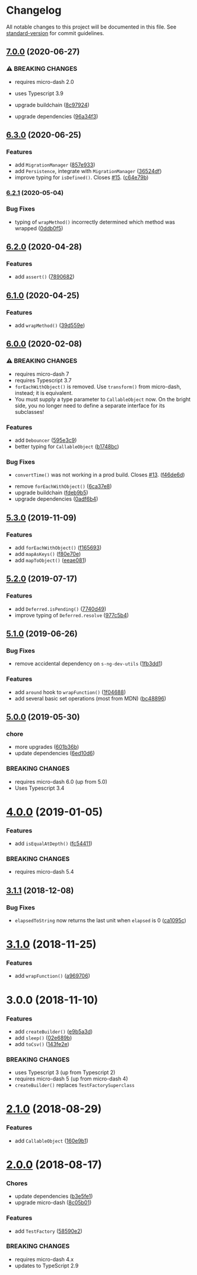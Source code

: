 # Changelog

All notable changes to this project will be documented in this file. See [standard-version](https://github.com/conventional-changelog/standard-version) for commit guidelines.

## [7.0.0](https://github.com/simontonsoftware/s-js-utils/compare/v6.3.0...v7.0.0) (2020-06-27)

### ⚠ BREAKING CHANGES

- requires micro-dash 2.0
- uses Typescript 3.9

- upgrade buildchain ([8c97924](https://github.com/simontonsoftware/s-js-utils/commit/8c979246419df07c0a3e69b294663f7bfc3df6a1))
- upgrade dependencies ([96a34f3](https://github.com/simontonsoftware/s-js-utils/commit/96a34f38db548046dd0620a6fd820a2609f006d7))

## [6.3.0](https://github.com/simontonsoftware/s-js-utils/compare/v6.2.1...v6.3.0) (2020-06-25)

### Features

- add `MigrationManager` ([857e933](https://github.com/simontonsoftware/s-js-utils/commit/857e933d13768291dda677b2e553150f43aad633))
- add `Persistence`, integrate with `MigrationManager` ([36524df](https://github.com/simontonsoftware/s-js-utils/commit/36524df055f31b594185f427fdd9d0c4d0f623be))
- improve typing for `isDefined()`. Closes [#15](https://github.com/simontonsoftware/s-js-utils/issues/15). ([c64e79b](https://github.com/simontonsoftware/s-js-utils/commit/c64e79b6451a8e56a415c32b0172cd603887616d))

### [6.2.1](https://github.com/simontonsoftware/s-js-utils/compare/v6.2.0...v6.2.1) (2020-05-04)

### Bug Fixes

- typing of `wrapMethod()` incorrectly determined which method was wrapped ([0ddb0f5](https://github.com/simontonsoftware/s-js-utils/commit/0ddb0f59a709882f314ca5db74b29f7811aac94c))

## [6.2.0](https://github.com/simontonsoftware/s-js-utils/compare/v6.1.0...v6.2.0) (2020-04-28)

### Features

- add `assert()` ([7890682](https://github.com/simontonsoftware/s-js-utils/commit/789068286cdfe43d6d6886a74584191271ac8aa7))

## [6.1.0](https://github.com/simontonsoftware/s-js-utils/compare/v6.0.0...v6.1.0) (2020-04-25)

### Features

- add `wrapMethod()` ([39d559e](https://github.com/simontonsoftware/s-js-utils/commit/39d559e34df3546a52c611be2971432fcad65e2b))

## [6.0.0](https://github.com/simontonsoftware/s-js-utils/compare/v5.3.0...v6.0.0) (2020-02-08)

### ⚠ BREAKING CHANGES

- requires micro-dash 7
- requires Typescript 3.7
- `forEachWithObject()` is removed. Use `transform()` from micro-dash, instead; it is equivalent.
- You must supply a type parameter to `CallableObject` now. On the bright side, you no longer need to define a separate interface for its subclasses!

### Features

- add `Debouncer` ([595e3c9](https://github.com/simontonsoftware/s-js-utils/commit/595e3c959bb1d9ce4506b4ba93a058bc9052c7d5))
- better typing for `CallableObject` ([b1748bc](https://github.com/simontonsoftware/s-js-utils/commit/b1748bc63809ac8fd146cb67b5af81c14b77130d))

### Bug Fixes

- `convertTime()` was not working in a prod build. Closes [#13](https://github.com/simontonsoftware/s-js-utils/issues/13). ([f46de6d](https://github.com/simontonsoftware/s-js-utils/commit/f46de6dfa4017344b293aa5ff3bc5e27bdba8ddf))

* remove `forEachWithObject()` ([6ca37e8](https://github.com/simontonsoftware/s-js-utils/commit/6ca37e8422249f2011c3837e260ba14997e282c0))
* upgrade buildchain ([fdeb9b5](https://github.com/simontonsoftware/s-js-utils/commit/fdeb9b5f4d7199f1b855e6bd086ca8509ea1482d))
* upgrade dependencies ([0adf6b4](https://github.com/simontonsoftware/s-js-utils/commit/0adf6b48e8fbc1ab619fcc5a4eeae92e338ff1f9))

## [5.3.0](https://github.com/simontonsoftware/s-js-utils/compare/v5.2.0...v5.3.0) (2019-11-09)

### Features

- add `forEachWithObject()` ([f165693](https://github.com/simontonsoftware/s-js-utils/commit/f165693))
- add `mapAsKeys()` ([f80e70e](https://github.com/simontonsoftware/s-js-utils/commit/f80e70e))
- add `mapToObject()` ([eeae081](https://github.com/simontonsoftware/s-js-utils/commit/eeae081))

## [5.2.0](https://github.com/simontonsoftware/s-js-utils/compare/v5.1.0...v5.2.0) (2019-07-17)

### Features

- add `Deferred.isPending()` ([7740d49](https://github.com/simontonsoftware/s-js-utils/commit/7740d49))
- improve typing of `Deferred.resolve` ([977c5b4](https://github.com/simontonsoftware/s-js-utils/commit/977c5b4))

## [5.1.0](https://github.com/simontonsoftware/s-js-utils/compare/v5.0.0...v5.1.0) (2019-06-26)

### Bug Fixes

- remove accidental dependency on `s-ng-dev-utils` ([1fb3dd1](https://github.com/simontonsoftware/s-js-utils/commit/1fb3dd1))

### Features

- add `around` hook to `wrapFunction()` ([1f04688](https://github.com/simontonsoftware/s-js-utils/commit/1f04688))
- add several basic set operations (most from MDN) ([bc48896](https://github.com/simontonsoftware/s-js-utils/commit/bc48896))

## [5.0.0](https://github.com/simontonsoftware/s-js-utils/compare/v4.0.0...v5.0.0) (2019-05-30)

### chore

- more upgrades ([601b36b](https://github.com/simontonsoftware/s-js-utils/commit/601b36b))
- update dependencies ([6ed10d6](https://github.com/simontonsoftware/s-js-utils/commit/6ed10d6))

### BREAKING CHANGES

- requires micro-dash 6.0 (up from 5.0)
- Uses Typescript 3.4

<a name="4.0.0"></a>

# [4.0.0](https://github.com/simontonsoftware/s-js-utils/compare/v3.1.1...v4.0.0) (2019-01-05)

### Features

- add `isEqualAtDepth()` ([fc54411](https://github.com/simontonsoftware/s-js-utils/commit/fc54411))

### BREAKING CHANGES

- requires micro-dash 5.4

<a name="3.1.1"></a>

## [3.1.1](https://github.com/simontonsoftware/s-js-utils/compare/v3.1.0...v3.1.1) (2018-12-08)

### Bug Fixes

- `elapsedToString` now returns the last unit when `elapsed` is 0 ([ca1095c](https://github.com/simontonsoftware/s-js-utils/commit/ca1095c))

<a name="3.1.0"></a>

# [3.1.0](https://github.com/simontonsoftware/s-js-utils/compare/v3.0.0...v3.1.0) (2018-11-25)

### Features

- add `wrapFunction()` ([a969706](https://github.com/simontonsoftware/s-js-utils/commit/a969706))

<a name="3.0.0"></a>

# 3.0.0 (2018-11-10)

### Features

- add `createBuilder()` ([e9b5a3d](https://github.com/simontonsoftware/s-js-utils/commit/e9b5a3d))
- add `sleep()` ([02e689b](https://github.com/simontonsoftware/s-js-utils/commit/02e689b))
- add `toCsv()` ([143fe2e](https://github.com/simontonsoftware/s-js-utils/commit/143fe2e))

### BREAKING CHANGES

- uses Typescript 3 (up from Typescript 2)
- requires micro-dash 5 (up from micro-dash 4)
- `createBuilder()` replaces `TestFactorySuperclass`

<a name="2.1.0"></a>

# [2.1.0](https://github.com/simontonsoftware/s-js-utils/compare/v2.0.0...v2.1.0) (2018-08-29)

### Features

- add `CallableObject` ([160e9b1](https://github.com/simontonsoftware/s-js-utils/commit/160e9b1))

<a name="2.0.0"></a>

# [2.0.0](https://github.com/simontonsoftware/s-js-utils/compare/v1.1.1...v2.0.0) (2018-08-17)

### Chores

- update dependencies ([b3e5fe1](https://github.com/simontonsoftware/s-js-utils/commit/b3e5fe1))
- upgrade micro-dash ([8c05b01](https://github.com/simontonsoftware/s-js-utils/commit/8c05b01))

### Features

- add `TestFactory` ([58590e2](https://github.com/simontonsoftware/s-js-utils/commit/58590e2))

### BREAKING CHANGES

- requires micro-dash 4.x
- updates to TypeScript 2.9
